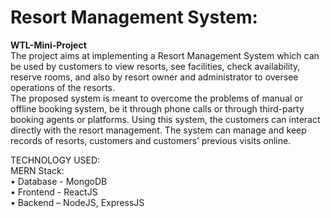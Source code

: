 # Resort Management System:
**WTL-Mini-Project**  
The project aims at implementing a Resort Management System which can be used by customers to view resorts, see facilities, check availability, reserve rooms, and also by resort owner and administrator to oversee operations of the resorts.  
The proposed system is meant to overcome the problems of manual or offline booking system, be it through phone calls or through third-party booking agents or platforms. Using this system, the customers can interact directly with the resort management. The system can manage and keep records of resorts, customers and customers’ previous visits online.  
  
TECHNOLOGY USED:  
MERN Stack:  
• Database - MongoDB  
• Frontend - ReactJS  
• Backend – NodeJS, ExpressJS
